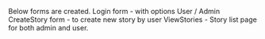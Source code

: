 Below forms are created.
Login form - with options User / Admin
CreateStory form - to create new story by user
ViewStories - Story list page for both admin and user.
